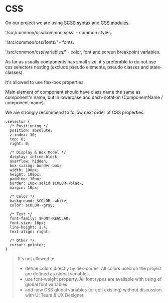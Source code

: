 # CSS

On our project we are using [SCSS syntax](https://sass-lang.com/guide) and [CSS modules](https://github.com/css-modules/css-modules).

'/src/common/css/common.scss' - common styles.

'/src/common/css/fonts/' - fonts.

'/src/common/css/variables/' - color, font and screen breakpoint variables.

As far as usually components has small size, it's preferable to do not use css selectors nesting (exclude pseudo elements, pseudo classes and state-classes).

It's allowed to use flex-box properties.

Main element of component should have class name the same as component's name, but in lowercase and dash-notation (ComponentName / component-name).

We are strongly recommend to follow next order of CSS properties:

```
.selector {
  /* Positioning */
  position: absolute;
  z-index: 10;
  top: 0;
  right: 0;

  /* Display & Box Model */
  display: inline-block;
  overflow: hidden;
  box-sizing: border-box;
  width: 100px;
  height: 100px;
  padding: 10px;
  border: 10px solid $COLOR--black;
  margin: 10px;

  /* Color */
  background: $COLOR--white;
  color: $COLOR--gray;

  /* Text */
  font-family: $FONT-REGULAR;
  font-size: 16px;
  line-height: 1.4;
  text-align: right;

  /* Other */
  cursor: pointer;
}
```

> It's not allowed to:
>
> - define colors directly by hex-codes. All colors used on the project are defined as global variables.
> - use font-weight property. All font types are available with using of global font variables.
> - add new CSS global variables (or edit existing) without discussion with UI Team & UX Designer.
